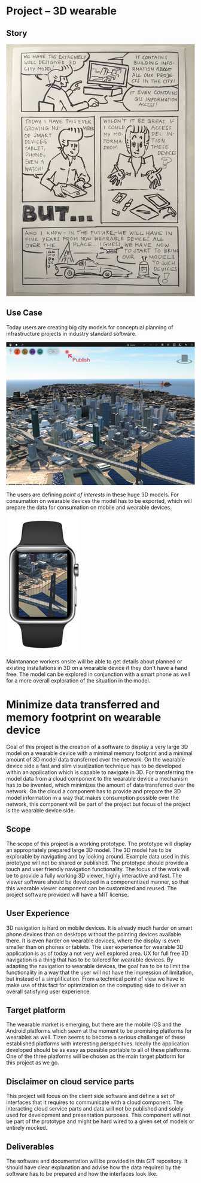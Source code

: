 Project – 3D wearable
=====================

Story
-----
![Story](comic.jpg)

Use Case
--------
Today users are creating big city models for conceptual planning of infrastructure projects in industry standard software.

![city model export](wearable_export.png)

The users are defining <i>point of interests</i> in these huge 3D models. For consumation on wearable devices the model has to be exported, which will prepare the data for consumation on mobile and wearable devices.

![warable view](wearable_view.png)

Maintanance workers onsite will be able to get details about planned or existing installations in 3D on a wearable device if they don't have a hand free. The model can be explored in conjunction with a smart phone as well for a more overall exploration of the situation in the model.

Minimize data transferred and memory footprint on wearable device
=================================================================
Goal of this project is the creation of a software to display a very large 3D model on a wearable device with a minimal memory footprint and a minimal amount of 3D model data transferred over the network. On the wearable device side a fast and slim visualization technique has to be developed within an application which is capable to navigate in 3D. For transferring the model data from a cloud component to the wearable device a mechanism has to be invented, which minimizes the amount of data transferred over the network. On the cloud a component has to provide and prepare the 3D model information in a way that makes consumption possible over the network, this component will be part of the project but focus of the project is the wearable device side.

Scope
-----
The scope of this project is a working prototype. The prototype will display an appropriately prepared large 3D model. The 3D model has to be explorable by navigating and by looking around. Example data used in this prototype will not be shared or published. The prototype should provide a touch and user friendly navigation functionality. The focus of the work will be to provide a fully working 3D viewer, highly interactive and fast. The viewer software should be developed in a componentized  manner, so that this wearable viewer component can be customized and reused. The project software provided will have a MIT license.

User Experience
---------------
3D navigation is hard on mobile devices. It is already much harder on smart phone devices than on desktops without the pointing devices available there. It is even harder on wearable devices, where the display is even smaller than on phones or tablets. The user experience for wearable 3D application is as of today a not very well explored area. UX for full free 3D navigation is a thing that has to be tailored for wearable devices. By adapting the navigation to wearable devices, the goal has to be to limit the functionality in a way that the user will not have the impression of limitation, but instead of a simplification. From a technical point of view we have to make use of this fact for optimization on the computing side to deliver an overall satisfying user experience.

Target platform
---------------
The wearable market is emerging, but there are the mobile iOS and the Android platforms which seem at the moment to be promising platforms for wearables as well. Tizen seems to become a serious challanger of these established platforms with interesting perspecitves. Ideally the application developed should be as easy as possible portable to all of these platforms. One of the three platforms will be chosen as the main target platform for this project as we go.

Disclaimer on cloud service parts
---------------------------------
This project will focus on the client side software and define a set of interfaces that it requires to communicate with a cloud component. The interacting cloud service parts and data will not be published and solely used for development and presentation purposes. This component will not be part of the prototype and might be hard wired to a given set of models or entirely mocked.

Deliverables
------------
The software and documentation will be provided in this GIT repository. It should have clear explanation and advise how the data required by the software has to be prepared and how the interfaces look like.
